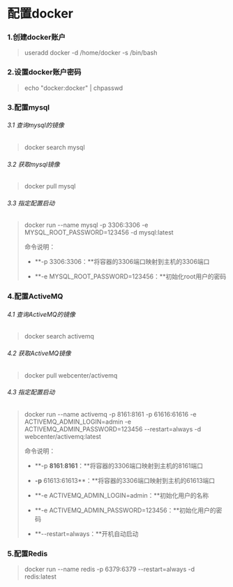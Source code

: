 # 配置docker

### 1.创建docker账户

> useradd docker -d /home/docker -s /bin/bash

### 2.设置docker账户密码

> echo "docker:docker" \| chpasswd

### 3.配置mysql

###### 3.1 查询mysql的镜像

> docker search mysql

###### 3.2 获取mysql镜像

> docker pull mysql

###### 3.3 指定配置启动

> docker run --name mysql -p 3306:3306 -e MYSQL\_ROOT\_PASSWORD=123456 -d mysql:latest
>
> 命令说明：
>
> * **-p 3306:3306：**将容器的3306端口映射到主机的3306端口
>
> * **-e MYSQL\_ROOT\_PASSWORD=123456：**初始化root用户的密码

### 4.配置ActiveMQ

###### 4.1 查询ActiveMQ的镜像

> docker search activemq

###### 4.2 获取ActiveMQ镜像

> docker pull webcenter/activemq

###### 4.3 指定配置启动

> docker run --name activemq -p 8161:8161 -p 61616:61616 -e ACTIVEMQ\_ADMIN\_LOGIN=admin -e ACTIVEMQ\_ADMIN\_PASSWORD=123456 --restart=always -d webcenter/activemq:latest
>
> 命令说明：
>
> * **-p **8161**:**8161**：**将容器的3306端口映射到主机的8161端口
>
> * **-p** 61613:61613**：**将容器的3306端口映射到主机的61613端口
>
> * **-e ACTIVEMQ\_ADMIN\_LOGIN=admin：**初始化用户的名称
>
> * **-e ACTIVEMQ\_ADMIN\_PASSWORD=123456：**初始化用户的密码
>
> * **--restart=always：**开机自动启动

### 5.配置Redis

> docker run --name redis -p 6379:6379 --restart=always -d redis:latest



